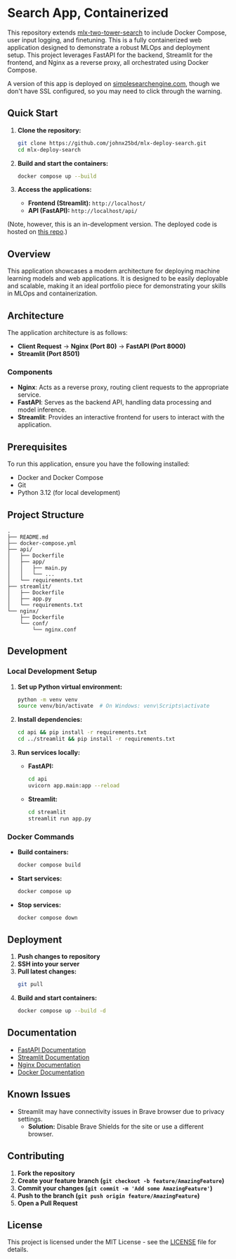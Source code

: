 # Search App, Containerized

This repository extends [mlx-two-tower-search](https://github.com/johnx25bd/mlx-two-tower-search) to include Docker Compose, user input logging, and finetuning. This is a fully containerized web application designed to demonstrate a robust MLOps and deployment setup. This project leverages FastAPI for the backend, Streamlit for the frontend, and Nginx as a reverse proxy, all orchestrated using Docker Compose.

A version of this app is deployed on [simplesearchengine.com](http://simplesearchengine.com), though we don't have SSL configured, so you may need to click through the warning.

## Quick Start

1. **Clone the repository:**
   ```bash
   git clone https://github.com/johnx25bd/mlx-deploy-search.git
   cd mlx-deploy-search
   ```

2. **Build and start the containers:**
   ```bash
   docker compose up --build
   ```

3. **Access the applications:**
   - **Frontend (Streamlit):** `http://localhost/`
   - **API (FastAPI):** `http://localhost/api/`

(Note, however, this is an in-development version. The deployed code is hosted on [this repo](https://github.com/kalebsofer/DeploySearch).)

## Overview

This application showcases a modern architecture for deploying machine learning models and web applications. It is designed to be easily deployable and scalable, making it an ideal portfolio piece for demonstrating your skills in MLOps and containerization.

## Architecture

The application architecture is as follows:

- **Client Request** → **Nginx (Port 80)** → **FastAPI (Port 8000)**
- **Streamlit (Port 8501)**

### Components

- **Nginx**: Acts as a reverse proxy, routing client requests to the appropriate service.
- **FastAPI**: Serves as the backend API, handling data processing and model inference.
- **Streamlit**: Provides an interactive frontend for users to interact with the application.

## Prerequisites

To run this application, ensure you have the following installed:

- Docker and Docker Compose
- Git
- Python 3.12 (for local development)

## Project Structure

```
.
├── README.md
├── docker-compose.yml
├── api/
│   ├── Dockerfile
│   ├── app/
│   │   ├── main.py
│   │   └── ...
│   └── requirements.txt
├── streamlit/
│   ├── Dockerfile
│   ├── app.py
│   └── requirements.txt
└── nginx/
    ├── Dockerfile
    └── conf/
        └── nginx.conf
```

## Development

### Local Development Setup

1. **Set up Python virtual environment:**
   ```bash
   python -m venv venv
   source venv/bin/activate  # On Windows: venv\Scripts\activate
   ```

2. **Install dependencies:**
   ```bash
   cd api && pip install -r requirements.txt
   cd ../streamlit && pip install -r requirements.txt
   ```

3. **Run services locally:**
   - **FastAPI:**
     ```bash
     cd api
     uvicorn app.main:app --reload
     ```
   - **Streamlit:**
     ```bash
     cd streamlit
     streamlit run app.py
     ```

### Docker Commands

- **Build containers:**
  ```bash
  docker compose build
  ```

- **Start services:**
  ```bash
  docker compose up
  ```

- **Stop services:**
  ```bash
  docker compose down
  ```

## Deployment

1. **Push changes to repository**
2. **SSH into your server**
3. **Pull latest changes:**
   ```bash
   git pull
   ```
4. **Build and start containers:**
   ```bash
   docker compose up --build -d
   ```

## Documentation

- [FastAPI Documentation](https://fastapi.tiangolo.com/)
- [Streamlit Documentation](https://docs.streamlit.io/)
- [Nginx Documentation](https://nginx.org/en/docs/)
- [Docker Documentation](https://docs.docker.com/)

## Known Issues

- Streamlit may have connectivity issues in Brave browser due to privacy settings.
  - **Solution:** Disable Brave Shields for the site or use a different browser.

## Contributing

1. **Fork the repository**
2. **Create your feature branch (`git checkout -b feature/AmazingFeature`)**
3. **Commit your changes (`git commit -m 'Add some AmazingFeature'`)**
4. **Push to the branch (`git push origin feature/AmazingFeature`)**
5. **Open a Pull Request**

## License

This project is licensed under the MIT License - see the [LICENSE](LICENSE) file for details.
